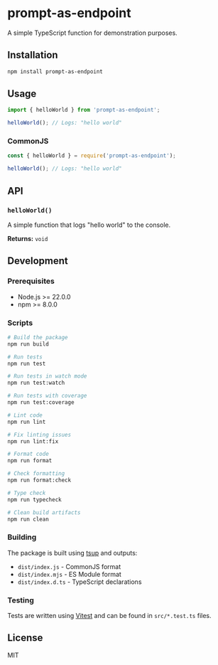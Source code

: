 # prompt-as-endpoint

A simple TypeScript function for demonstration purposes.

## Installation

```bash
npm install prompt-as-endpoint
```

## Usage

```typescript
import { helloWorld } from 'prompt-as-endpoint';

helloWorld(); // Logs: "hello world"
```

### CommonJS

```javascript
const { helloWorld } = require('prompt-as-endpoint');

helloWorld(); // Logs: "hello world"
```

## API

### `helloWorld()`

A simple function that logs "hello world" to the console.

**Returns:** `void`

## Development

### Prerequisites

- Node.js >= 22.0.0
- npm >= 8.0.0

### Scripts

```bash
# Build the package
npm run build

# Run tests
npm run test

# Run tests in watch mode
npm run test:watch

# Run tests with coverage
npm run test:coverage

# Lint code
npm run lint

# Fix linting issues
npm run lint:fix

# Format code
npm run format

# Check formatting
npm run format:check

# Type check
npm run typecheck

# Clean build artifacts
npm run clean
```

### Building

The package is built using [tsup](https://tsup.egoist.dev/) and outputs:

- `dist/index.js` - CommonJS format
- `dist/index.mjs` - ES Module format
- `dist/index.d.ts` - TypeScript declarations

### Testing

Tests are written using [Vitest](https://vitest.dev/) and can be found in `src/*.test.ts` files.

## License

MIT

